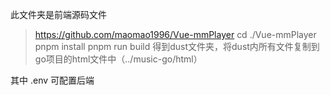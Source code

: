 此文件夹是前端源码文件
> https://github.com/maomao1996/Vue-mmPlayer
cd ./Vue-mmPlayer
pnpm install
pnpm run build
得到dust文件夹，将dust内所有文件复制到 go项目的html文件中（../music-go/html）

其中 .env 可配置后端